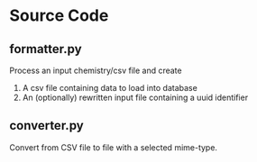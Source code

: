 # Source Code
## formatter.py

Process an input chemistry/csv file and create 
1. A csv file containing data to load into database
2. An (optionally) rewritten input file containing a uuid identifier 

## converter.py

Convert from CSV file to file with a selected mime-type.
